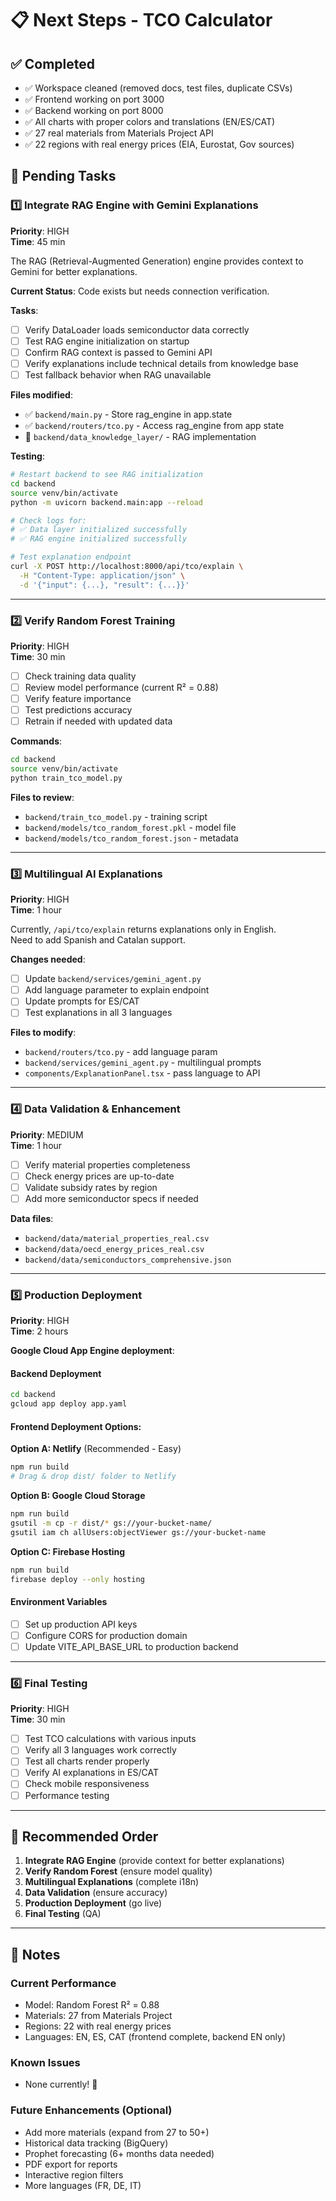 # 📋 Next Steps - TCO Calculator

## ✅ Completed
- ✅ Workspace cleaned (removed docs, test files, duplicate CSVs)
- ✅ Frontend working on port 3000
- ✅ Backend working on port 8000
- ✅ All charts with proper colors and translations (EN/ES/CAT)
- ✅ 27 real materials from Materials Project API
- ✅ 22 regions with real energy prices (EIA, Eurostat, Gov sources)

## 🔄 Pending Tasks

### 1️⃣ Integrate RAG Engine with Gemini Explanations
**Priority**: HIGH  
**Time**: 45 min

The RAG (Retrieval-Augmented Generation) engine provides context to Gemini for better explanations.

**Current Status**: Code exists but needs connection verification.

**Tasks**:
- [ ] Verify DataLoader loads semiconductor data correctly
- [ ] Test RAG engine initialization on startup
- [ ] Confirm RAG context is passed to Gemini API
- [ ] Verify explanations include technical details from knowledge base
- [ ] Test fallback behavior when RAG unavailable

**Files modified**:
- ✅ `backend/main.py` - Store rag_engine in app.state
- ✅ `backend/routers/tco.py` - Access rag_engine from app state
- 📂 `backend/data_knowledge_layer/` - RAG implementation

**Testing**:
```bash
# Restart backend to see RAG initialization
cd backend
source venv/bin/activate
python -m uvicorn backend.main:app --reload

# Check logs for:
# ✅ Data layer initialized successfully
# ✅ RAG engine initialized successfully

# Test explanation endpoint
curl -X POST http://localhost:8000/api/tco/explain \
  -H "Content-Type: application/json" \
  -d '{"input": {...}, "result": {...}}'
```

---

### 2️⃣ Verify Random Forest Training
**Priority**: HIGH  
**Time**: 30 min

- [ ] Check training data quality
- [ ] Review model performance (current R² = 0.88)
- [ ] Verify feature importance
- [ ] Test predictions accuracy
- [ ] Retrain if needed with updated data

**Commands**:
```bash
cd backend
source venv/bin/activate
python train_tco_model.py
```

**Files to review**:
- `backend/train_tco_model.py` - training script
- `backend/models/tco_random_forest.pkl` - model file
- `backend/models/tco_random_forest.json` - metadata

---

### 3️⃣ Multilingual AI Explanations
**Priority**: HIGH  
**Time**: 1 hour

Currently, `/api/tco/explain` returns explanations only in English.  
Need to add Spanish and Catalan support.

**Changes needed**:
- [ ] Update `backend/services/gemini_agent.py`
- [ ] Add language parameter to explain endpoint
- [ ] Update prompts for ES/CAT
- [ ] Test explanations in all 3 languages

**Files to modify**:
- `backend/routers/tco.py` - add language param
- `backend/services/gemini_agent.py` - multilingual prompts
- `components/ExplanationPanel.tsx` - pass language to API

---

### 4️⃣ Data Validation & Enhancement
**Priority**: MEDIUM  
**Time**: 1 hour

- [ ] Verify material properties completeness
- [ ] Check energy prices are up-to-date
- [ ] Validate subsidy rates by region
- [ ] Add more semiconductor specs if needed

**Data files**:
- `backend/data/material_properties_real.csv`
- `backend/data/oecd_energy_prices_real.csv`
- `backend/data/semiconductors_comprehensive.json`

---

### 5️⃣ Production Deployment
**Priority**: HIGH  
**Time**: 2 hours

**Google Cloud App Engine deployment**:

#### Backend Deployment
```bash
cd backend
gcloud app deploy app.yaml
```

#### Frontend Deployment Options:

**Option A: Netlify** (Recommended - Easy)
```bash
npm run build
# Drag & drop dist/ folder to Netlify
```

**Option B: Google Cloud Storage**
```bash
npm run build
gsutil -m cp -r dist/* gs://your-bucket-name/
gsutil iam ch allUsers:objectViewer gs://your-bucket-name
```

**Option C: Firebase Hosting**
```bash
npm run build
firebase deploy --only hosting
```

#### Environment Variables
- [ ] Set up production API keys
- [ ] Configure CORS for production domain
- [ ] Update VITE_API_BASE_URL to production backend

---

### 6️⃣ Final Testing
**Priority**: HIGH  
**Time**: 30 min

- [ ] Test TCO calculations with various inputs
- [ ] Verify all 3 languages work correctly
- [ ] Test all charts render properly
- [ ] Verify AI explanations in ES/CAT
- [ ] Check mobile responsiveness
- [ ] Performance testing

---

## 🎯 Recommended Order

1. **Integrate RAG Engine** (provide context for better explanations)
2. **Verify Random Forest** (ensure model quality)
3. **Multilingual Explanations** (complete i18n)
4. **Data Validation** (ensure accuracy)
5. **Production Deployment** (go live)
6. **Final Testing** (QA)

---

## 📝 Notes

### Current Performance
- Model: Random Forest R² = 0.88
- Materials: 27 from Materials Project
- Regions: 22 with real energy prices
- Languages: EN, ES, CAT (frontend complete, backend EN only)

### Known Issues
- None currently! 🎉

### Future Enhancements (Optional)
- Add more materials (expand from 27 to 50+)
- Historical data tracking (BigQuery)
- Prophet forecasting (6+ months data needed)
- PDF export for reports
- Interactive region filters
- More languages (FR, DE, IT)
